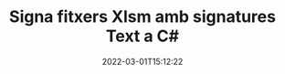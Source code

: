 ---
############################# Static ############################
layout: "auto-gen-signature"
date: 2022-03-01T15:12:22
draft: false
operation: Sign
signaturetype: Text
fileformat: Xlsm
productName: .NET
lang: ca
productCode: net
otherformats: pdf doc docx docm dot dotm dotx odt ott rtf xls xlsx xlsm xlsb csv ods ots xltx xltm ppt pptx pps ppsx odp otp potx potm pptm ppsm png jpg bmp gif tiff svg webp wmf
breadcrumb: Put Text signature on Xlsm for C#

############################# Head ############################
head_title: "Creeu signatures electròniques de text al fitxer Xlsm amb C#"
head_description: "Posa Text eSignature al fitxer Xlsm per a .NET utilitzant unes quantes línies de codi. Utilitzeu l'API de signatura de documents de GroupDocs per signar desenes de formats de fitxer."

############################# Header ############################
title: "Signa fitxers Xlsm amb signatures Text a C#"
description: "Com afegir la signatura Text amb unes poques línies de codi .NET"
bg_image: "https://cms.admin.containerize.com/templates/aspose/App_Themes/V3/images/bg/header1.png"
bg_overlay: false
button:
    enable: true

############################# SubMenu ############################
submenu:
    enable: true

    left:
        img_alt: "GroupDocs.Signature for .NET"
        image: "https://cms.admin.containerize.com/templates/groupdocs/images/product-logos/90x90-noborder/groupdocs-signature-net.png"
        product: "GroupDocs.Signature"
        platform: ".NET"



############################# About ############################
about:
    enable: true
    title: "Sobre l'API GroupDocs.Signature for .NET"
    content: |
        [GroupDocs.Signature for .NET](https://products.groupdocs.com/signature/net/) és una API popular per a la signatura electrònica de documents digitals. Hi ha signatures com textos, imatges, certificats digitals, codis de barres, codis QR, segells o metadades. Les signatures es poden col·locar en PDF, documents MS Word, llibres de treball de MS Excel, presentacions de MS PowerPoint, fitxers Adobe Photoshop i diversos formats d'imatge. Els clients poden signar el seu document i actualitzar, cercar, verificar, suprimir o previsualitzar les signatures electròniques que es van posar en aquests documents. A més, es proporcionen moltes capacitats per a la personalització de signatures.
    

############################# Steps ############################
steps:
    enable: true
    title_left: "Passos per signar Xlsm amb Text a C#"
    content_left: |
        [GroupDocs.Signature for .NET](https://products.groupdocs.com/signature/net/) ofereix la possibilitat de signar documents Xlsm amb signatures Text de manera ràpida i senzilla.
        
        * Creeu una instància de la classe Signature que proporcioni el fitxer Xlsm que s'ha de signar com a camí o flux de memòria
        * Instancieu la classe SignOptions i configureu totes les dades sol·licitades.
        * Invoqueu el mètode Signature.Sign() passant el fitxer de sortida Xlsm o el flux de memòria

    title_right: " Requisits del sistema"
    content_right: |
        GroupDocs.Signature for .NET són compatibles amb totes les plataformes i sistemes operatius principals. Abans d'executar el codi següent, assegureu-vos que teniu els següents requisits previs instal·lats al vostre sistema.

        * Sistemes operatius: Microsoft Windows, Linux, MacOS
        * Entorns de desenvolupament: Microsoft Visual Studio, Xamarin, MonoDevelop
        * Frameworks: .NET Framework, .NET Standard, .NET Core, Mono
        * Obteniu l'últim GroupDocs.Signature for .NET de [Nuget](https://www.nuget.org/packages/groupdocs.signature)
         
    code: |
        ```csharp    
                
        // Set up input Xlsm file
        string filePath = "input.xlsm";
        // Set up output file
        string outputFilePath = "output.xlsm";

        // Instantiate Signature for input file
        using (GroupDocs.Signature.Signature signature = new GroupDocs.Signature.Signature(filePath))
        {
                //Provide sign options
                TextSignOptions options = new TextSignOptions("John Smith")
                {
                    // set signature position
                    Left = 50,
                    Top = 200,
                };

                // sign Xlsm document
                SignResult result = signature.Sign(outputFilePath, options);
        }

        ```

############################# Demos ############################
demos:
    enable: true
    title: "Signant documents de Xlsm amb Text Demostració en directe"
    content: |
       Signa el fitxer Xlsm amb diverses signatures ara mateix visitant el lloc web [GroupDocs.Signature App](https://products.groupdocs.app/signature/family). Demostració gratuïta en línia esperant-te.          

############################# More Formats ############################
more_formats:
    enable: true
    title: "Altres signatures admeses de Text per a C#"
    content: |
        "També podeu signar Xlsm amb altres tipus de signatura. Si us plau, consulteu la llista a continuació."
    format: 
       
       
back_to_top:
    enable: true
---